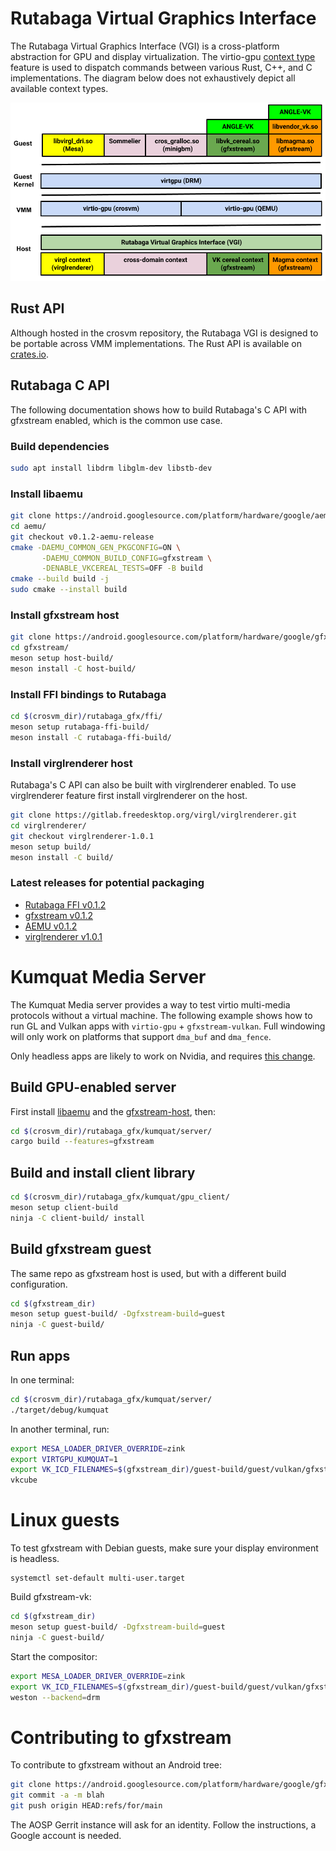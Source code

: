 # Rutabaga Virtual Graphics Interface

The Rutabaga Virtual Graphics Interface (VGI) is a cross-platform abstraction for GPU and display
virtualization. The virtio-gpu
[context type](https://www.phoronix.com/news/VirtIO-Linux-5.16-Ctx-Type) feature is used to dispatch
commands between various Rust, C++, and C implementations. The diagram below does not exhaustively
depict all available context types.

<!-- Image from https://goto.google.com/crosvm-rutabaga-diagram -->

![rutabaga diagram](images/rutabaga_gfx.png)

## Rust API

Although hosted in the crosvm repository, the Rutabaga VGI is designed to be portable across VMM
implementations. The Rust API is available on [crates.io](https://crates.io/crates/rutabaga_gfx).

## Rutabaga C API

The following documentation shows how to build Rutabaga's C API with gfxstream enabled, which is the
common use case.

### Build dependencies

```sh
sudo apt install libdrm libglm-dev libstb-dev
```

### Install libaemu

```sh
git clone https://android.googlesource.com/platform/hardware/google/aemu
cd aemu/
git checkout v0.1.2-aemu-release
cmake -DAEMU_COMMON_GEN_PKGCONFIG=ON \
       -DAEMU_COMMON_BUILD_CONFIG=gfxstream \
       -DENABLE_VKCEREAL_TESTS=OFF -B build
cmake --build build -j
sudo cmake --install build
```

### Install gfxstream host

```sh
git clone https://android.googlesource.com/platform/hardware/google/gfxstream
cd gfxstream/
meson setup host-build/
meson install -C host-build/
```

### Install FFI bindings to Rutabaga

```sh
cd $(crosvm_dir)/rutabaga_gfx/ffi/
meson setup rutabaga-ffi-build/
meson install -C rutabaga-ffi-build/
```

### Install virglrenderer host

Rutabaga's C API can also be built with virglrenderer enabled.
To use virglrenderer feature first install virglrenderer on the host.

```sh
git clone https://gitlab.freedesktop.org/virgl/virglrenderer.git
cd virglrenderer/
git checkout virglrenderer-1.0.1
meson setup build/
meson install -C build/
```

### Latest releases for potential packaging

- [Rutabaga FFI v0.1.2](https://crates.io/crates/rutabaga_gfx_ffi)
- [gfxstream v0.1.2](https://android.googlesource.com/platform/hardware/google/gfxstream/+/refs/tags/v0.1.2-gfxstream-release)
- [AEMU v0.1.2](https://android.googlesource.com/platform/hardware/google/aemu/+/refs/tags/v0.1.2-aemu-release)
- [virglrenderer v1.0.1](https://gitlab.freedesktop.org/virgl/virglrenderer/-/tree/virglrenderer-1.0.1)

# Kumquat Media Server

The Kumquat Media server provides a way to test virtio multi-media protocols without a virtual
machine. The following example shows how to run GL and Vulkan apps with `virtio-gpu` +
`gfxstream-vulkan`. Full windowing will only work on platforms that support `dma_buf` and
`dma_fence`.

Only headless apps are likely to work on Nvidia, and requires
[this change](https://crrev.com/c/5698371).

## Build GPU-enabled server

First install [libaemu](#install-libaemu) and the [gfxstream-host](#install-gfxstream-host), then:

```sh
cd $(crosvm_dir)/rutabaga_gfx/kumquat/server/
cargo build --features=gfxstream
```

## Build and install client library

```sh
cd $(crosvm_dir)/rutabaga_gfx/kumquat/gpu_client/
meson setup client-build
ninja -C client-build/ install
```

## Build gfxstream guest

The same repo as gfxstream host is used, but with a different build configuration.

```sh
cd $(gfxstream_dir)
meson setup guest-build/ -Dgfxstream-build=guest
ninja -C guest-build/
```

## Run apps

In one terminal:

```sh
cd $(crosvm_dir)/rutabaga_gfx/kumquat/server/
./target/debug/kumquat
```

In another terminal, run:

```sh
export MESA_LOADER_DRIVER_OVERRIDE=zink
export VIRTGPU_KUMQUAT=1
export VK_ICD_FILENAMES=$(gfxstream_dir)/guest-build/guest/vulkan/gfxstream_vk_devenv_icd.x86_64.json
vkcube
```

# Linux guests

To test gfxstream with Debian guests, make sure your display environment is headless.

```
systemctl set-default multi-user.target
```

Build gfxstream-vk:

```sh
cd $(gfxstream_dir)
meson setup guest-build/ -Dgfxstream-build=guest
ninja -C guest-build/
```

Start the compositor:

```sh
export MESA_LOADER_DRIVER_OVERRIDE=zink
export VK_ICD_FILENAMES=$(gfxstream_dir)/guest-build/guest/vulkan/gfxstream_vk_devenv_icd.x86_64.json
weston --backend=drm
```

# Contributing to gfxstream

To contribute to gfxstream without an Android tree:

```sh
git clone https://android.googlesource.com/platform/hardware/google/gfxstream
git commit -a -m blah
git push origin HEAD:refs/for/main
```

The AOSP Gerrit instance will ask for an identity. Follow the instructions, a Google account is
needed.

